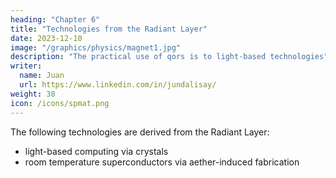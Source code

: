 ```yaml
---
heading: "Chapter 6"
title: "Technologies from the Radiant Layer"
date: 2023-12-10
image: "/graphics/physics/magnet1.jpg"
description: "The practical use of qors is to light-based technologies"
writer:
  name: Juan
  url: https://www.linkedin.com/in/jundalisay/
weight: 38
icon: /icons/spmat.png
---
```



The following technologies are derived from the Radiant Layer:

- light-based computing via crystals
- room temperature superconductors via aether-induced fabrication

